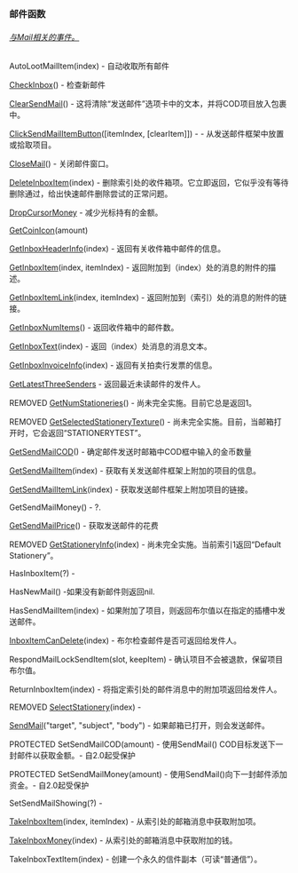 ### 邮件函数

###### [与Mail相关的事件。](https://wow.gamepedia.com/Events/Mail)

AutoLootMailItem\(index\) - 自动收取所有邮件

[CheckInbox](https://wow.gamepedia.com/API_CheckInbox)\(\) - 检查新邮件

[ClearSendMail](https://wow.gamepedia.com/API_ClearSendMail)\(\) - 这将清除“发送邮件”选项卡中的文本，并将COD项目放入包裹中。

[ClickSendMailItemButton](https://wow.gamepedia.com/API_ClickSendMailItemButton)\(\[itemIndex, \[clearItem\]\]\) - - 从发送邮件框架中放置或拾取项目。

[CloseMail](https://wow.gamepedia.com/API_CloseMail)\(\) - 关闭邮件窗口。

[DeleteInboxItem](https://wow.gamepedia.com/API_DeleteInboxItem)\(index\) - 删除索引处的收件箱项。它立即返回，它似乎没有等待删除通过，给出快速邮件删除尝试的正常问题。

[DropCursorMoney](https://wow.gamepedia.com/API_DropCursorMoney) - 减少光标持有的金额。

[GetCoinIcon](https://wow.gamepedia.com/API_GetCoinIcon)\(amount\)

[GetInboxHeaderInfo](https://wow.gamepedia.com/API_GetInboxHeaderInfo)\(index\) - 返回有关收件箱中邮件的信息。

[GetInboxItem](https://wow.gamepedia.com/API_GetInboxItem)\(index, itemIndex\) - 返回附加到（index）处的消息的附件的描述。

[GetInboxItemLink](https://wow.gamepedia.com/API_GetInboxItemLink)\(index, itemIndex\) - 返回附加到（索引）处的消息的附件的链接。

[GetInboxNumItems](https://wow.gamepedia.com/API_GetInboxNumItems)\(\) - 返回收件箱中的邮件数。

[GetInboxText](https://wow.gamepedia.com/API_GetInboxText)\(index\) - 返回（index）处消息的消息文本。

[GetInboxInvoiceInfo](https://wow.gamepedia.com/API_GetInboxInvoiceInfo)\(index\) - 返回有关拍卖行发票的信息。

[GetLatestThreeSenders](https://wow.gamepedia.com/API_GetLatestThreeSenders) - 返回最近未读邮件的发件人。

REMOVED [GetNumStationeries](https://wow.gamepedia.com/API_GetNumStationeries)\(\) - 尚未完全实施。目前它总是返回1。

REMOVED [GetSelectedStationeryTexture](https://wow.gamepedia.com/API_GetSelectedStationeryTexture)\(\) - 尚未完全实施。目前，当邮箱打开时，它会返回“STATIONERYTEST”。

[GetSendMailCOD](https://wow.gamepedia.com/API_GetSendMailCOD)\(\) - 确定邮件发送时邮箱中COD框中输入的金币数量

[GetSendMailItem](https://wow.gamepedia.com/API_GetSendMailItem)\(index\) - 获取有关发送邮件框架上附加的项目的信息。

[GetSendMailItemLink](https://wow.gamepedia.com/API_GetSendMailItemLink)\(index\) - 获取发送邮件框架上附加项目的链接。

GetSendMailMoney\(\) - ?.

[GetSendMailPrice](https://wow.gamepedia.com/API_GetSendMailPrice)\(\) - 获取发送邮件的花费

REMOVED [GetStationeryInfo](https://wow.gamepedia.com/API_GetStationeryInfo)\(index\) - 尚未完全实施。当前索引1返回“Default Stationery”。

HasInboxItem\(?\) -

HasNewMail\(\) -如果没有新邮件则返回nil.

HasSendMailItem\(index\) - 如果附加了项目，则返回布尔值以在指定的插槽中发送邮件。

[InboxItemCanDelete](https://wow.gamepedia.com/API_InboxItemCanDelete)\(index\) - 布尔检查邮件是否可返回给发件人。

RespondMailLockSendItem\(slot, keepItem\) - 确认项目不会被退款，保留项目布尔值。

ReturnInboxItem\(index\) - 将指定索引处的邮件消息中的附加项返回给发件人。

REMOVED [SelectStationery](https://wow.gamepedia.com/API_SelectStationery)\(index\) - 

[SendMail](https://wow.gamepedia.com/API_SendMail)\("target", "subject", "body"\) - 如果邮箱已打开，则会发送邮件。

PROTECTED SetSendMailCOD\(amount\) - 使用SendMail\(\) COD目标发送下一封邮件以获取金额。- 自2.0起受保护

PROTECTED SetSendMailMoney\(amount\) - 使用SendMail\(\)向下一封邮件添加资金。- 自2.0起受保护

SetSendMailShowing\(?\) -

[TakeInboxItem](https://wow.gamepedia.com/API_TakeInboxItem)\(index, itemIndex\) - 从索引处的邮箱消息中获取附加项。

[TakeInboxMoney](https://wow.gamepedia.com/API_TakeInboxMoney)\(index\) - 从索引处的邮箱消息中获取附加的钱。

TakeInboxTextItem\(index\) - 创建一个永久的信件副本（可读“普通信”）。

